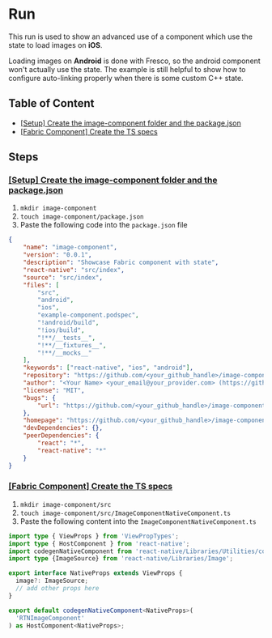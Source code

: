# Run

This run is used to show an advanced use of a component which use the state to load images on **iOS**.

Loading images on **Android** is done with Fresco, so the android component won't actually use the state. The example is still helpful to show how to configure auto-linking properly when there is some custom C++ state.

## Table of Content

* [[Setup] Create the image-component folder and the package.json](#setup)
* [[Fabric Component] Create the TS specs](#ts-specs)

## Steps

### <a name="setup">[[Setup] Create the image-component folder and the package.json]()

1. `mkdir image-component`
2. `touch image-component/package.json`
3. Paste the following code into the `package.json` file
```json
{
    "name": "image-component",
    "version": "0.0.1",
    "description": "Showcase Fabric component with state",
    "react-native": "src/index",
    "source": "src/index",
    "files": [
        "src",
        "android",
        "ios",
        "example-component.podspec",
        "!android/build",
        "!ios/build",
        "!**/__tests__",
        "!**/__fixtures__",
        "!**/__mocks__"
    ],
    "keywords": ["react-native", "ios", "android"],
    "repository": "https://github.com/<your_github_handle>/image-component",
    "author": "<Your Name> <your_email@your_provider.com> (https://github.com/<your_github_handle>)",
    "license": "MIT",
    "bugs": {
        "url": "https://github.com/<your_github_handle>/image-component/issues"
    },
    "homepage": "https://github.com/<your_github_handle>/image-component#readme",
    "devDependencies": {},
    "peerDependencies": {
        "react": "*",
        "react-native": "*"
    }
}
```

### <a name="ts-import" />[[Fabric Component] Create the TS specs]()

1. `mkdir image-component/src`
1. `touch image-component/src/ImageComponentNativeComponent.ts`
1. Paste the following content into the `ImageComponentNativeComponent.ts`
```ts
import type { ViewProps } from 'ViewPropTypes';
import type { HostComponent } from 'react-native';
import codegenNativeComponent from 'react-native/Libraries/Utilities/codegenNativeComponent';
import type {ImageSource} from 'react-native/Libraries/Image';

export interface NativeProps extends ViewProps {
  image?: ImageSource;
  // add other props here
}

export default codegenNativeComponent<NativeProps>(
  'RTNImageComponent'
) as HostComponent<NativeProps>;
```
